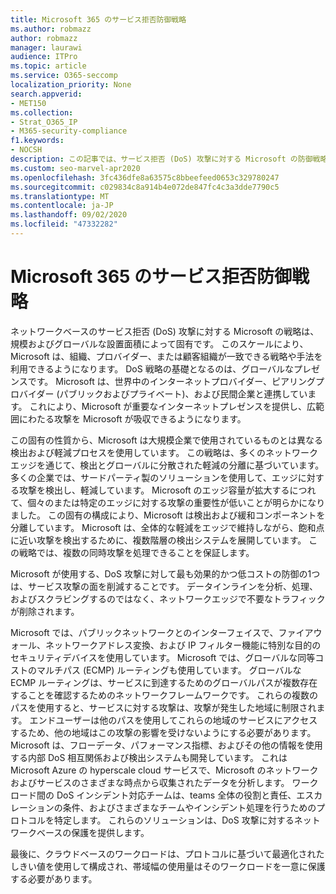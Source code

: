 ```yaml
---
title: Microsoft 365 のサービス拒否防御戦略
ms.author: robmazz
author: robmazz
manager: laurawi
audience: ITPro
ms.topic: article
ms.service: O365-seccomp
localization_priority: None
search.appverid:
- MET150
ms.collection:
- Strat_O365_IP
- M365-security-compliance
f1.keywords:
- NOCSH
description: この記事では、サービス拒否 (DoS) 攻撃に対する Microsoft の防御戦略の概要について説明します。
ms.custom: seo-marvel-apr2020
ms.openlocfilehash: 3fc436dfe8a63575c8bbeefeed0653c329780247
ms.sourcegitcommit: c029834c8a914b4e072de847fc4c3a3dde7790c5
ms.translationtype: MT
ms.contentlocale: ja-JP
ms.lasthandoff: 09/02/2020
ms.locfileid: "47332282"
---
```

# <a name="microsoft-365-denial-of-service-defense-strategy"></a>Microsoft 365 のサービス拒否防御戦略

ネットワークベースのサービス拒否 (DoS) 攻撃に対する Microsoft の戦略は、規模およびグローバルな設置面積によって固有です。 このスケールにより、Microsoft は、組織、プロバイダー、または顧客組織が一致できる戦略や手法を利用できるようになります。 DoS 戦略の基礎となるのは、グローバルなプレゼンスです。 Microsoft は、世界中のインターネットプロバイダー、ピアリングプロバイダー (パブリックおよびプライベート)、および民間企業と連携しています。 これにより、Microsoft が重要なインターネットプレゼンスを提供し、広範囲にわたる攻撃を Microsoft が吸収できるようになります。

この固有の性質から、Microsoft は大規模企業で使用されているものとは異なる検出および軽減プロセスを使用しています。 この戦略は、多くのネットワークエッジを通じて、検出とグローバルに分散された軽減の分離に基づいています。 多くの企業では、サードパーティ製のソリューションを使用して、エッジに対する攻撃を検出し、軽減しています。 Microsoft のエッジ容量が拡大するにつれて、個々のまたは特定のエッジに対する攻撃の重要性が低いことが明らかになりました。 この固有の構成により、Microsoft は検出および緩和コンポーネントを分離しています。 Microsoft は、全体的な軽減をエッジで維持しながら、飽和点に近い攻撃を検出するために、複数階層の検出システムを展開しています。 この戦略では、複数の同時攻撃を処理できることを保証します。

Microsoft が使用する、DoS 攻撃に対して最も効果的かつ低コストの防御の1つは、サービス攻撃の面を削減することです。 データインラインを分析、処理、およびスクラビングするのではなく、ネットワークエッジで不要なトラフィックが削除されます。

Microsoft では、パブリックネットワークとのインターフェイスで、ファイアウォール、ネットワークアドレス変換、および IP フィルター機能に特別な目的のセキュリティデバイスを使用しています。 Microsoft では、グローバルな同等コストのマルチパス (ECMP) ルーティングも使用しています。 グローバルな ECMP ルーティングは、サービスに到達するためのグローバルパスが複数存在することを確認するためのネットワークフレームワークです。 これらの複数のパスを使用すると、サービスに対する攻撃は、攻撃が発生した地域に制限されます。 エンドユーザーは他のパスを使用してこれらの地域のサービスにアクセスするため、他の地域はこの攻撃の影響を受けないようにする必要があります。 Microsoft は、フローデータ、パフォーマンス指標、およびその他の情報を使用する内部 DoS 相互関係および検出システムも開発しています。 これは Microsoft Azure の hyperscale cloud サービスで、Microsoft のネットワークおよびサービスのさまざまな時点から収集されたデータを分析します。 ワークロード間の DoS インシデント対応チームは、teams 全体の役割と責任、エスカレーションの条件、およびさまざまなチームやインシデント処理を行うためのプロトコルを特定します。 これらのソリューションは、DoS 攻撃に対するネットワークベースの保護を提供します。

最後に、クラウドベースのワークロードは、プロトコルに基づいて最適化されたしきい値を使用して構成され、帯域幅の使用量はそのワークロードを一意に保護する必要があります。
